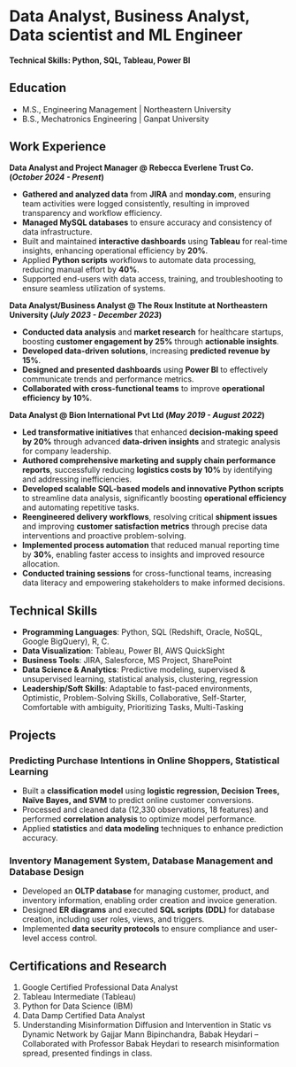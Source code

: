 # Data Analyst, Business Analyst, Data scientist and ML Engineer

#### Technical Skills: Python, SQL, Tableau, Power BI

## Education

- M.S., Engineering Management	| Northeastern University	
- B.S., Mechatronics Engineering | Ganpat University

## Work Experience

**Data Analyst and Project Manager @ Rebecca Everlene Trust Co. (_October 2024 - Present_)**
- **Gathered and analyzed data** from **JIRA** and **monday.com**, ensuring team activities were logged consistently, resulting in improved transparency and workflow efficiency.
- **Managed MySQL databases** to ensure accuracy and consistency of data infrastructure.
- Built and maintained **interactive dashboards** using **Tableau** for real-time insights, enhancing operational efficiency by **20%**.
- Applied **Python scripts** workflows to automate data processing, reducing manual effort by **40%**.
- Supported end-users with data access, training, and troubleshooting to ensure seamless utilization of systems.

**Data Analyst/Business Analyst @ The Roux Institute at Northeastern University (_July 2023 - December 2023_)**
- **Conducted data analysis** and **market research** for healthcare startups, boosting **customer engagement by 25%** through **actionable insights**.
- **Developed data-driven solutions**, increasing **predicted revenue by 15%**.
- **Designed and presented dashboards** using **Power BI** to effectively communicate trends and performance metrics.
- **Collaborated with cross-functional teams** to improve **operational efficiency by 10%**.

**Data Analyst @ Bion International Pvt Ltd (_May 2019 - August 2022_)**
- **Led transformative initiatives** that enhanced **decision-making speed by 20%** through advanced **data-driven insights** and strategic analysis for company leadership.
- **Authored comprehensive marketing and supply chain performance reports**, successfully reducing **logistics costs by 10%** by identifying and addressing inefficiencies.
- **Developed scalable SQL-based models and innovative Python scripts** to streamline data analysis, significantly boosting **operational efficiency** and automating repetitive tasks.
- **Reengineered delivery workflows**, resolving critical **shipment issues** and improving **customer satisfaction metrics** through precise data interventions and proactive problem-solving.
- **Implemented process automation** that reduced manual reporting time by **30%**, enabling faster access to insights and improved resource allocation.
- **Conducted training sessions** for cross-functional teams, increasing data literacy and empowering stakeholders to make informed decisions.
  
## Technical Skills

- **Programming Languages**: Python, SQL (Redshift, Oracle, NoSQL, Google BigQuery), R, C.
- **Data Visualization**: Tableau, Power BI, AWS QuickSight
- **Business Tools**: JIRA, Salesforce, MS Project, SharePoint
- **Data Science & Analytics**: Predictive modeling, supervised & unsupervised learning, statistical analysis, clustering, regression
- **Leadership/Soft Skills**: Adaptable to fast-paced environments, Optimistic, Problem-Solving Skills, Collaborative, Self-Starter, Comfortable with ambiguity, Prioritizing Tasks, Multi-Tasking


## Projects
### Predicting Purchase Intentions in Online Shoppers, Statistical Learning

- Built a **classification model** using **logistic regression, Decision Trees, Naïve Bayes, and SVM** to predict online customer conversions.
- Processed and cleaned data (12,330 observations, 18 features) and performed **correlation analysis** to optimize model performance.
- Applied **statistics** and **data modeling** techniques to enhance prediction accuracy.

### Inventory Management System, Database Management and Database Design

- Developed an **OLTP database** for managing customer, product, and inventory information, enabling order creation and invoice generation.
- Designed **ER diagrams** and executed **SQL scripts (DDL)** for database creation, including user roles, views, and triggers.
- Implemented **data security protocols** to ensure compliance and user-level access control.

## Certifications and Research

1. Google Certified Professional Data Analyst
2. Tableau Intermediate (Tableau)
3. Python for Data Science (IBM)
4. Data Damp Certified Data Analyst
5. Understanding Misinformation Diffusion and Intervention in Static vs Dynamic Network by Gajjar Mann Bipinchandra, Babak Heydari – Collaborated with Professor Babak Heydari to research misinformation spread, presented findings in class.
